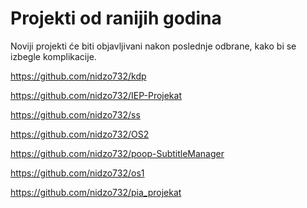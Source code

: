 # Projekti od ranijih godina

Noviji projekti će biti objavljivani nakon poslednje odbrane,
kako bi se izbegle komplikacije.

https://github.com/nidzo732/kdp

https://github.com/nidzo732/IEP-Projekat

https://github.com/nidzo732/ss

https://github.com/nidzo732/OS2

https://github.com/nidzo732/poop-SubtitleManager

https://github.com/nidzo732/os1

https://github.com/nidzo732/pia_projekat
